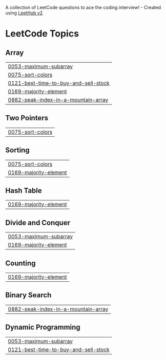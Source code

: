 A collection of LeetCode questions to ace the coding interview! - Created using [LeetHub v2](https://github.com/arunbhardwaj/LeetHub-2.0)
<!---LeetCode Topics Start-->
# LeetCode Topics
## Array
|  |
| ------- |
| [0053-maximum-subarray](https://github.com/riiddhiima/leetcode/tree/master/0053-maximum-subarray) |
| [0075-sort-colors](https://github.com/riiddhiima/leetcode/tree/master/0075-sort-colors) |
| [0121-best-time-to-buy-and-sell-stock](https://github.com/riiddhiima/leetcode/tree/master/0121-best-time-to-buy-and-sell-stock) |
| [0169-majority-element](https://github.com/riiddhiima/leetcode/tree/master/0169-majority-element) |
| [0882-peak-index-in-a-mountain-array](https://github.com/riiddhiima/leetcode/tree/master/0882-peak-index-in-a-mountain-array) |
## Two Pointers
|  |
| ------- |
| [0075-sort-colors](https://github.com/riiddhiima/leetcode/tree/master/0075-sort-colors) |
## Sorting
|  |
| ------- |
| [0075-sort-colors](https://github.com/riiddhiima/leetcode/tree/master/0075-sort-colors) |
| [0169-majority-element](https://github.com/riiddhiima/leetcode/tree/master/0169-majority-element) |
## Hash Table
|  |
| ------- |
| [0169-majority-element](https://github.com/riiddhiima/leetcode/tree/master/0169-majority-element) |
## Divide and Conquer
|  |
| ------- |
| [0053-maximum-subarray](https://github.com/riiddhiima/leetcode/tree/master/0053-maximum-subarray) |
| [0169-majority-element](https://github.com/riiddhiima/leetcode/tree/master/0169-majority-element) |
## Counting
|  |
| ------- |
| [0169-majority-element](https://github.com/riiddhiima/leetcode/tree/master/0169-majority-element) |
## Binary Search
|  |
| ------- |
| [0882-peak-index-in-a-mountain-array](https://github.com/riiddhiima/leetcode/tree/master/0882-peak-index-in-a-mountain-array) |
## Dynamic Programming
|  |
| ------- |
| [0053-maximum-subarray](https://github.com/riiddhiima/leetcode/tree/master/0053-maximum-subarray) |
| [0121-best-time-to-buy-and-sell-stock](https://github.com/riiddhiima/leetcode/tree/master/0121-best-time-to-buy-and-sell-stock) |
<!---LeetCode Topics End-->